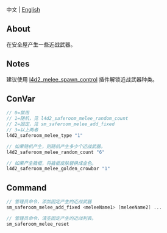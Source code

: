 中文 | [English](./README_EN.md)

## About
在安全屋产生一些近战武器。

## Notes
建议使用 [l4d2_melee_spawn_control](https://github.com/fdxx/l4d2_plugins/tree/main/l4d2_melee_spawn_control) 插件解锁近战武器种类。

## ConVar
```c
// 0=禁用
// 1=随机，见 l4d2_saferoom_melee_random_count
// 2=固定，见 sm_saferoom_melee_add_fixed
// 3=以上两者
l4d2_saferoom_melee_type "1"

// 如果随机产生，则随机产生多少个近战武器。
l4d2_saferoom_melee_random_count "6"

// 如果产生撬棍，将撬棍皮肤替换成金色。
l4d2_saferoom_melee_golden_crowbar "1"
```

## Command
```c
// 管理员命令，添加固定产生的近战武器
sm_saferoom_melee_add_fixed <meleeName1> [meleeName2] ...

// 管理员命令，清空固定产生的近战列表。
sm_saferoom_melee_reset 
```
